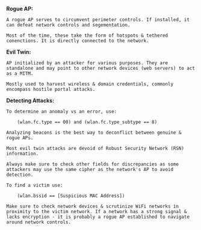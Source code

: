 
**Rogue AP:** 

	A rogue AP serves to circumvent perimeter controls. If installed, it can defeat network controls and segementation. 

	Most of the time, these take the form of hotspots & tethered conenctions. It is directly connected to the network. 


**Evil Twin:** 

	AP initialized by an attacker for various purposes. They are standalone and may point to other network devices (web servers) to act as a MITM. 

	Mostly used to harvest wireless & domain credentials, commonly encompass hostile portal attacks. 


**Detecting Attacks:** 

	To determine an anomaly vs an error, use:
		
		(wlan.fc.type == 00) and (wlan.fc.type_subtype == 8)

	Analyzing beacons is the best way to deconflict between genuine & rogue APs. 

	Most evil twin attacks are devoid of Robust Security Network (RSN) information.

	Always make sure to check other fields for discrepancies as some attackers may use the same cipher as the network's AP to avoid detection. 

	To find a victim use: 
		
		(wlan.bssid == [Suspicious MAC Address])

	Make sure to check network devices & scrutinize WiFi networks in proximity to the victim network. If a network has a strong signal & lacks encryption - it is probably a rogue AP established to navigate around network controls. 